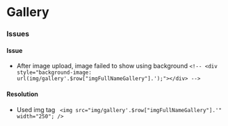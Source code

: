 # Gallery

### Issues
#### Issue
* After image upload, image failed to show using background `<!-- <div style="background-image: url(img/gallery'.$row["imgFullNameGallery"].');"></div> -->`

#### Resolution
* Used img tag `  <img src="img/gallery'.$row["imgFullNameGallery"].'" width="250"; /> `
